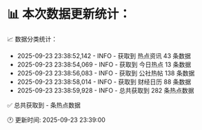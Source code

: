 📊 本次数据更新统计：
==========================

📈 数据分类统计：
- 2025-09-23 23:38:52,142 - INFO - 获取到 热点资讯 43 条数据
- 2025-09-23 23:38:54,069 - INFO - 获取到 今日热点 13 条数据
- 2025-09-23 23:38:56,083 - INFO - 获取到 公社热帖 138 条数据
- 2025-09-23 23:38:58,014 - INFO - 获取到 财经日历 88 条数据
- 2025-09-23 23:38:59,928 - INFO - 总共获取到 282 条热点数据

✅ 总共获取到 - 条热点数据

🕐 更新时间: 2025-09-23 23:39:00
